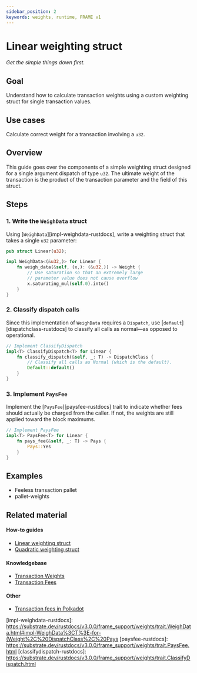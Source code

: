 ```yaml
---
sidebar_position: 2
keywords: weights, runtime, FRAME v1
---
```


# Linear weighting struct

_Get the simple things down first._

## Goal

Understand how to calculate transaction weights using a custom weighting struct for single transaction values.

## Use cases

Calculate correct weight for a transaction involving a `u32`.

## Overview
This guide goes over the components of a simple weighting struct designed for a single argument dispatch of type `u32`. 
The ultimate weight of the transaction is the product of the transaction parameter and the field of this struct. 
## Steps

### 1. Write the `WeighData` struct

Using [`WeighData`][impl-weighdata-rustdocs], write a weighting struct that takes a single `u32` parameter:

```rust
pub struct Linear(u32);

impl WeighData<(&u32,)> for Linear {
	fn weigh_data(&self, (x,): (&u32,)) -> Weight {
		// Use saturation so that an extremely large 
		// parameter value does not cause overflow
		x.saturating_mul(self.0).into()
	}
}
```

### 2. Classify dispatch calls

Since this implementation of `WeighData` requires a `Dispatch`, use [`default`][dispatchclass-rustdocs] to classify all calls as normal&mdash;as opposed to operational.

```rust
// Implement ClassifyDispatch
impl<T> ClassifyDispatch<T> for Linear {
	fn classify_dispatch(&self, _: T) -> DispatchClass {
		// Classify all calls as Normal (which is the default).
		Default::default()
	}
}
```

### 3. Implement `PaysFee`

Implement the [`PaysFee`][paysfee-rustdocs] trait to indicate whether fees should actually be charged from the caller. If not, the weights are still applied toward the block maximums.

```rust
// Implement PaysFee
impl<T> PaysFee<T> for Linear {
	fn pays_fee(&self, _: T) -> Pays {
		Pays::Yes
	}
}
```

## Examples

- Feeless transaction pallet
- pallet-weights

## Related material
#### How-to guides
- [Linear weighting struct](./linear-weight-struct)
- [Quadratic weighting struct](../300/quadratic-weight-struct)

#### Knowledgebase
- [Transaction Weights](https://substrate.dev/docs/en/knowledgebase/learn-substrate/weight)
- [Transaction Fees](https://substrate.dev/docs/en/knowledgebase/runtime/fees)

#### Other
- [Transaction fees in Polkadot](https://wiki.polkadot.network/docs/en/learn-transaction-fees)

[impl-weighdata-rustdocs]: https://substrate.dev/rustdocs/v3.0.0/frame_support/weights/trait.WeighData.html#impl-WeighData%3CT%3E-for-(Weight%2C%20DispatchClass%2C%20Pays
[paysfee-rustdocs]: https://substrate.dev/rustdocs/v3.0.0/frame_support/weights/trait.PaysFee.html 
[classifydispatch-rustdocs]: https://substrate.dev/rustdocs/v3.0.0/frame_support/weights/trait.ClassifyDispatch.html 